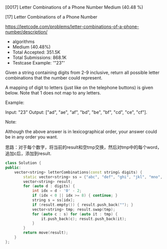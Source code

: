 [0017] Letter Combinations of a Phone Number                        Medium (40.48 %)

<!--front-->	
[17] Letter Combinations of a Phone Number  

https://leetcode.com/problems/letter-combinations-of-a-phone-number/description/

* algorithms
* Medium (40.48%)
* Total Accepted:    351.5K
* Total Submissions: 868.1K
* Testcase Example:  '"23"'

Given a string containing digits from 2-9 inclusive, return all possible letter combinations that the number could represent.

A mapping of digit to letters (just like on the telephone buttons) is given below. Note that 1 does not map to any letters.



Example:


Input: "23"
Output: ["ad", "ae", "af", "bd", "be", "bf", "cd", "ce", "cf"].


Note:

Although the above answer is in lexicographical order, your answer could be in any order you want.






<!--back-->

思路：对于每个数字，将当前的result和空tmp交换，然后对tmp中的每个word，追加c后，添加到result.

```cpp
class Solution {
public:
    vector<string> letterCombinations(const string& digits) {
        static vector<string> ss = {"abc", "def", "ghi", "jkl", "mno", "pqrs", "tuv", "wxyz"};
        vector<string> result;
        for (auto d : digits) {
            int idx = d - '0' - 2;
            if (idx < 0 || idx >= 8) { continue; }
            string s = ss[idx];
            if (result.empty()) { result.push_back(""); }
            vector<string> tmp; result.swap(tmp);
            for (auto c : s) for (auto it : tmp) {
                it.push_back(c); result.push_back(it);
            }
        }
        return move(result);
    }
};
```

